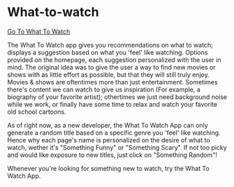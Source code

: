 # What-to-watch

<a href="https://michelbdlc.github.io/What-to-watch/">Go To What To Watch</a>

The What To Watch app gives you recommendations on what to watch; displays a suggestion based on what you 'feel' like watching. Options provided on the homepage, each suggestion personalized with the user in mind. The original idea was to give the user a way to find new movies or shows with as little effort as possible, but that they will still truly enjoy. Movies & shows are oftentimes more than just entertainment. Sometimes there's content we can watch to give us inspiration (For example, a biography of your favorite artist); othertimes we just need background noise while we work, or finally have some time to relax and watch your favorite old school cartoons. 

As of right now, as a new developer, the What To Watch App can only generate a random title based on a specific genre you 'feel' like watching. Hence why each page's name is personalized on the desire of what to watch, wether it's "Something Funny" or "Something Scary". If not too picky and would like exposure to new titles, just click on "Something Random"! 

Whenever you're looking for something new to watch, try the What To Watch App. 

